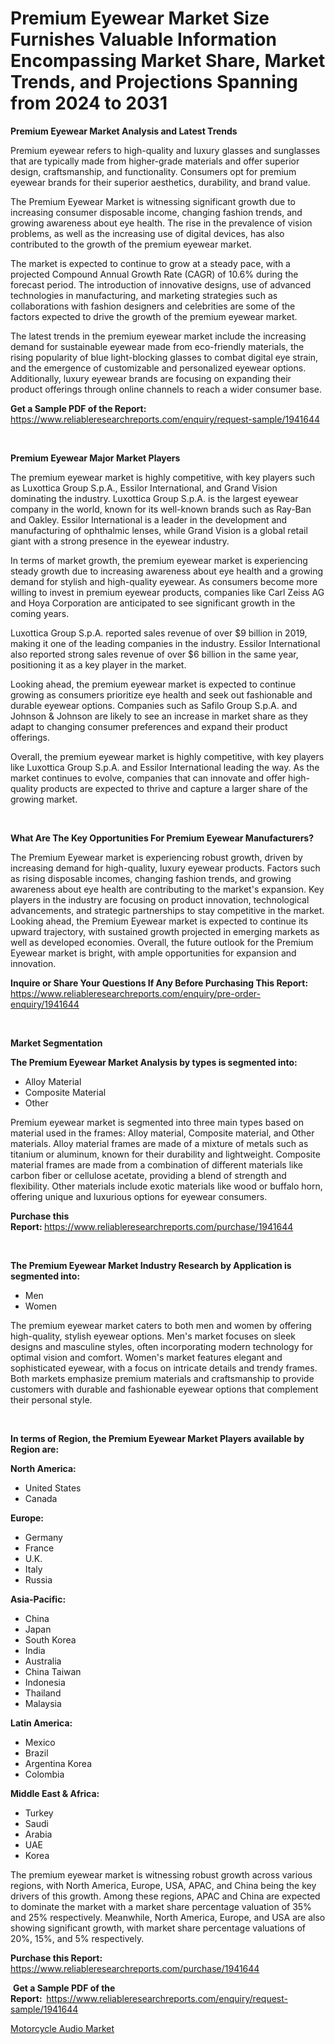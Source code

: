 <p><h1>Premium Eyewear Market Size Furnishes Valuable Information Encompassing Market Share, Market Trends, and Projections Spanning from 2024 to 2031</h1></p><p><strong>Premium Eyewear Market Analysis and Latest Trends</strong></p>
<p><p>Premium eyewear refers to high-quality and luxury glasses and sunglasses that are typically made from higher-grade materials and offer superior design, craftsmanship, and functionality. Consumers opt for premium eyewear brands for their superior aesthetics, durability, and brand value.</p><p>The Premium Eyewear Market is witnessing significant growth due to increasing consumer disposable income, changing fashion trends, and growing awareness about eye health. The rise in the prevalence of vision problems, as well as the increasing use of digital devices, has also contributed to the growth of the premium eyewear market.</p><p>The market is expected to continue to grow at a steady pace, with a projected Compound Annual Growth Rate (CAGR) of 10.6% during the forecast period. The introduction of innovative designs, use of advanced technologies in manufacturing, and marketing strategies such as collaborations with fashion designers and celebrities are some of the factors expected to drive the growth of the premium eyewear market.</p><p>The latest trends in the premium eyewear market include the increasing demand for sustainable eyewear made from eco-friendly materials, the rising popularity of blue light-blocking glasses to combat digital eye strain, and the emergence of customizable and personalized eyewear options. Additionally, luxury eyewear brands are focusing on expanding their product offerings through online channels to reach a wider consumer base.</p></p>
<p><strong>Get a Sample PDF of the Report:&nbsp;</strong> <a href="https://www.reliableresearchreports.com/enquiry/request-sample/1941644">https://www.reliableresearchreports.com/enquiry/request-sample/1941644</a></p>
<p>&nbsp;</p>
<p><strong>Premium Eyewear Major Market Players</strong></p>
<p><p>The premium eyewear market is highly competitive, with key players such as Luxottica Group S.p.A., Essilor International, and Grand Vision dominating the industry. Luxottica Group S.p.A. is the largest eyewear company in the world, known for its well-known brands such as Ray-Ban and Oakley. Essilor International is a leader in the development and manufacturing of ophthalmic lenses, while Grand Vision is a global retail giant with a strong presence in the eyewear industry.</p><p>In terms of market growth, the premium eyewear market is experiencing steady growth due to increasing awareness about eye health and a growing demand for stylish and high-quality eyewear. As consumers become more willing to invest in premium eyewear products, companies like Carl Zeiss AG and Hoya Corporation are anticipated to see significant growth in the coming years.</p><p>Luxottica Group S.p.A. reported sales revenue of over $9 billion in 2019, making it one of the leading companies in the industry. Essilor International also reported strong sales revenue of over $6 billion in the same year, positioning it as a key player in the market.</p><p>Looking ahead, the premium eyewear market is expected to continue growing as consumers prioritize eye health and seek out fashionable and durable eyewear options. Companies such as Safilo Group S.p.A. and Johnson & Johnson are likely to see an increase in market share as they adapt to changing consumer preferences and expand their product offerings.</p><p>Overall, the premium eyewear market is highly competitive, with key players like Luxottica Group S.p.A. and Essilor International leading the way. As the market continues to evolve, companies that can innovate and offer high-quality products are expected to thrive and capture a larger share of the growing market.</p></p>
<p>&nbsp;</p>
<p><strong>What Are The Key Opportunities For Premium Eyewear Manufacturers?</strong></p>
<p><p>The Premium Eyewear market is experiencing robust growth, driven by increasing demand for high-quality, luxury eyewear products. Factors such as rising disposable incomes, changing fashion trends, and growing awareness about eye health are contributing to the market's expansion. Key players in the industry are focusing on product innovation, technological advancements, and strategic partnerships to stay competitive in the market. Looking ahead, the Premium Eyewear market is expected to continue its upward trajectory, with sustained growth projected in emerging markets as well as developed economies. Overall, the future outlook for the Premium Eyewear market is bright, with ample opportunities for expansion and innovation.</p></p>
<p><strong>Inquire or Share Your Questions If Any Before Purchasing This Report:</strong> <a href="https://www.reliableresearchreports.com/enquiry/pre-order-enquiry/1941644">https://www.reliableresearchreports.com/enquiry/pre-order-enquiry/1941644</a></p>
<p>&nbsp;</p>
<p><strong>Market Segmentation</strong></p>
<p><strong>The Premium Eyewear Market Analysis by types is segmented into:</strong></p>
<p><ul><li>Alloy Material</li><li>Composite Material</li><li>Other</li></ul></p>
<p><p>Premium eyewear market is segmented into three main types based on material used in the frames: Alloy material, Composite material, and Other materials. Alloy material frames are made of a mixture of metals such as titanium or aluminum, known for their durability and lightweight. Composite material frames are made from a combination of different materials like carbon fiber or cellulose acetate, providing a blend of strength and flexibility. Other materials include exotic materials like wood or buffalo horn, offering unique and luxurious options for eyewear consumers.</p></p>
<p><strong>Purchase this Report:&nbsp;</strong><a href="https://www.reliableresearchreports.com/purchase/1941644">https://www.reliableresearchreports.com/purchase/1941644</a></p>
<p>&nbsp;</p>
<p><strong>The Premium Eyewear Market Industry Research by Application is segmented into:</strong></p>
<p><ul><li>Men</li><li>Women</li></ul></p>
<p><p>The premium eyewear market caters to both men and women by offering high-quality, stylish eyewear options. Men's market focuses on sleek designs and masculine styles, often incorporating modern technology for optimal vision and comfort. Women's market features elegant and sophisticated eyewear, with a focus on intricate details and trendy frames. Both markets emphasize premium materials and craftsmanship to provide customers with durable and fashionable eyewear options that complement their personal style.</p></p>
<p>&nbsp;</p>
<p><strong>In terms of Region, the Premium Eyewear Market Players available by Region are:</strong></p>
<p>
    <p> <strong> North America: </strong>
        <ul>
            <li>United States</li>
            <li>Canada</li>
        </ul>
        </p> 
    <p> <strong> Europe: </strong>
        <ul>
            <li>Germany</li>
            <li>France</li>
            <li>U.K.</li>
            <li>Italy</li>
            <li>Russia</li>
        </ul>
        </p> 
    <p> <strong> Asia-Pacific: </strong>
        <ul>
            <li>China</li>
            <li>Japan</li>
            <li>South Korea</li>
            <li>India</li>
            <li>Australia</li>
            <li>China Taiwan</li>
            <li>Indonesia</li>
            <li>Thailand</li>
            <li>Malaysia</li>
        </ul>
        </p> 
    <p> <strong> Latin America: </strong>
        <ul>
            <li>Mexico</li>
            <li>Brazil</li>
            <li>Argentina Korea</li>
            <li>Colombia</li>
        </ul>
        </p> 
    <p> <strong> Middle East & Africa: </strong>
        <ul>
            <li>Turkey</li>
            <li>Saudi</li>
            <li>Arabia</li>
            <li>UAE</li>
            <li>Korea</li>
        </ul>
    </p>
    </p>
<p><p>The premium eyewear market is witnessing robust growth across various regions, with North America, Europe, USA, APAC, and China being the key drivers of this growth. Among these regions, APAC and China are expected to dominate the market with a market share percentage valuation of 35% and 25% respectively. Meanwhile, North America, Europe, and USA are also showing significant growth, with market share percentage valuations of 20%, 15%, and 5% respectively.</p></p>
<p><strong>Purchase this Report: </strong><a href="https://www.reliableresearchreports.com/purchase/1941644">https://www.reliableresearchreports.com/purchase/1941644</a></p>
<p>&nbsp;<strong>Get a Sample PDF of the Report:&nbsp;&nbsp;</strong><a href="https://www.reliableresearchreports.com/enquiry/request-sample/1941644">https://www.reliableresearchreports.com/enquiry/request-sample/1941644</a></p>
<p><strong></strong></p>
<p><p><a href="https://meowing-canidae-761.notion.site/Motorcycle-Audio-Market-A-Comprehensive-Report-of-its-Market-Share-Growth-Trends-2024-2031-967cdb20d28b4a93a5fa375613ec5d31">Motorcycle Audio Market</a></p></p>